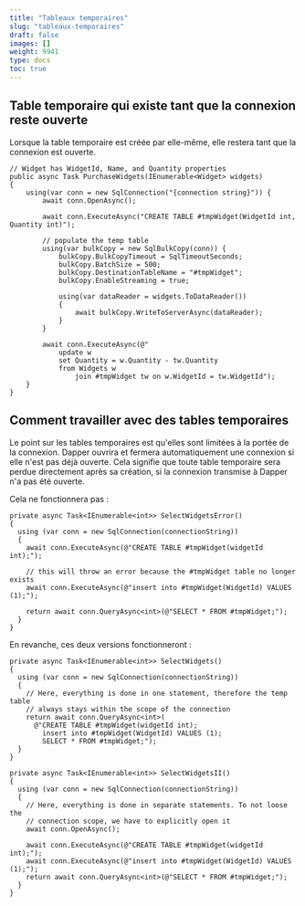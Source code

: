 ```yaml
---
title: "Tableaux temporaires"
slug: "tableaux-temporaires"
draft: false
images: []
weight: 9941
type: docs
toc: true
---
```


## Table temporaire qui existe tant que la connexion reste ouverte
Lorsque la table temporaire est créée par elle-même, elle restera tant que la connexion est ouverte.

    // Widget has WidgetId, Name, and Quantity properties
    public async Task PurchaseWidgets(IEnumerable<Widget> widgets)
    {
        using(var conn = new SqlConnection("{connection string}")) {
            await conn.OpenAsync();
    
            await conn.ExecuteAsync("CREATE TABLE #tmpWidget(WidgetId int, Quantity int)");
    
            // populate the temp table
            using(var bulkCopy = new SqlBulkCopy(conn)) {
                bulkCopy.BulkCopyTimeout = SqlTimeoutSeconds;
                bulkCopy.BatchSize = 500;
                bulkCopy.DestinationTableName = "#tmpWidget";
                bulkCopy.EnableStreaming = true;
    
                using(var dataReader = widgets.ToDataReader())
                {
                    await bulkCopy.WriteToServerAsync(dataReader);
                }
            }
    
            await conn.ExecuteAsync(@"
                update w
                set Quantity = w.Quantity - tw.Quantity
                from Widgets w
                    join #tmpWidget tw on w.WidgetId = tw.WidgetId");
        }
    }

## Comment travailler avec des tables temporaires
Le point sur les tables temporaires est qu'elles sont limitées à la portée de la connexion. Dapper ouvrira et fermera automatiquement une connexion si elle n'est pas déjà ouverte. Cela signifie que toute table temporaire sera perdue directement après sa création, si la connexion transmise à Dapper n'a pas été ouverte.

Cela ne fonctionnera pas :

    private async Task<IEnumerable<int>> SelectWidgetsError()
    {
      using (var conn = new SqlConnection(connectionString))
      {
        await conn.ExecuteAsync(@"CREATE TABLE #tmpWidget(widgetId int);");

        // this will throw an error because the #tmpWidget table no longer exists
        await conn.ExecuteAsync(@"insert into #tmpWidget(WidgetId) VALUES (1);");

        return await conn.QueryAsync<int>(@"SELECT * FROM #tmpWidget;");
      }
    }

En revanche, ces deux versions fonctionneront :

    private async Task<IEnumerable<int>> SelectWidgets()
    {
      using (var conn = new SqlConnection(connectionString))
      {
        // Here, everything is done in one statement, therefore the temp table
        // always stays within the scope of the connection
        return await conn.QueryAsync<int>(
          @"CREATE TABLE #tmpWidget(widgetId int);
            insert into #tmpWidget(WidgetId) VALUES (1);
            SELECT * FROM #tmpWidget;");
      }
    }

    private async Task<IEnumerable<int>> SelectWidgetsII()
    {
      using (var conn = new SqlConnection(connectionString))
      {
        // Here, everything is done in separate statements. To not loose the 
        // connection scope, we have to explicitly open it
        await conn.OpenAsync();

        await conn.ExecuteAsync(@"CREATE TABLE #tmpWidget(widgetId int);");
        await conn.ExecuteAsync(@"insert into #tmpWidget(WidgetId) VALUES (1);");
        return await conn.QueryAsync<int>(@"SELECT * FROM #tmpWidget;");
      }
    }

